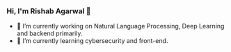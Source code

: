 ### Hi, I'm Rishab Agarwal 👋
- 🔭 I’m currently working on Natural Language Processing, Deep Learning and backend primarily.
- 🌱 I’m currently learning cybersecurity and front-end.

<!--
**rishabaggit/rishabaggit** is a ✨ _special_ ✨ repository because its `README.md` (this file) appears on your GitHub profile.

Here are some ideas to get you started:

- 👯 I’m looking to collaborate on ...
- 🤔 I’m looking for help with ...
- 💬 Ask me about ...
- 📫 How to reach me: ...
- 😄 Pronouns: ...
- ⚡ Fun fact: ...
-->
